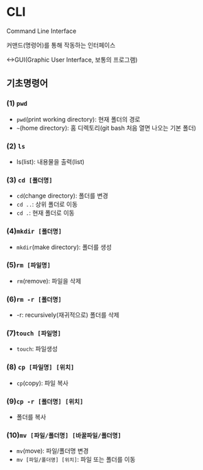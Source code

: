 # CLI

Command Line Interface

커맨드(명령어)를 통해 작동하는 인터페이스

<->GUI(Graphic User Interface, 보통의 프로그램)



## 기초명령어

### (1) `pwd`

* `pwd`(print working directory): 현재 폴더의 경로
* `~`(home directory): 홈 디렉토리(git bash 처음 열면 나오는 기본 폴더)

### (2) `ls` 

* ls(list): 내용물을 출력(list)



### (3) `cd [폴더명]`

* `cd`(change directory): 폴더를 변경
* `cd ..`: 상위 폴더로 이동
* `cd .`: 현재 폴더로 이동



### (4)`mkdir [폴더명]`

* `mkdir`(make directory): 폴더를 생성



### (5)`rm [파일명]`

* `rm`(remove): 파일을 삭제



### (6)`rm -r [폴더명]`

* -r: recursively(재귀적으로) 폴더를 삭제



### (7)`touch [파일명]`

* `touch`: 파일생성



### (8) `cp [파일명] [위치]`

* `cp`(copy): 파일 복사



### (9)`cp -r [폴더명] [위치]`

* 폴더를 복사



### (10)`mv [파일/폴더명] [바꿀파일/폴더명]`

* `mv`(move): 파일/폴더명 변경
* `mv [파일/폴더명] [위치]`: 파일 또는 폴더를 이동